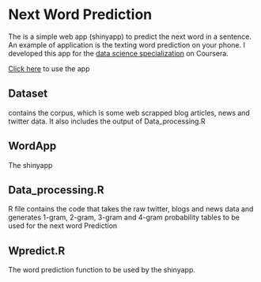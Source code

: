 # Next Word Prediction
The is a simple web app (shinyapp) to predict the next word in a sentence. An example of application is the texting word prediction on your phone.
I developed this app for the [data science specialization](https://www.coursera.org/specializations/jhu-data-science?utm_source=gg&utm_medium=sem&campaignid=313639147&adgroupid=35684912840&device=c&keyword=executive%20data%20science%20coursera&matchtype=b&network=g&devicemodel=&adpostion=1t1&creativeid=189171011897&hide_mobile_promo&gclid=CjwKEAjw4vzKBRCt9Zmg8f2blgESJADN5fDg-r4XGA_gMNuFUgn3FsGhwHdk-ROxASsK5Prt9L-ZLRoCJDrw_wcB) on Coursera.

[Click here](https://salah.shinyapps.io/ShinyTest/) to use the app
## Dataset
contains the corpus, which is some web scrapped blog articles, news and twitter data. It also includes the output of Data_processing.R

## WordApp
The shinyapp

## Data_processing.R
R file contains the code that takes the raw twitter, blogs and news data and generates 1-gram, 2-gram, 3-gram and 4-gram probability tables to be used for the next word Prediction

## Wpredict.R
The word prediction function to be used by the shinyapp.
